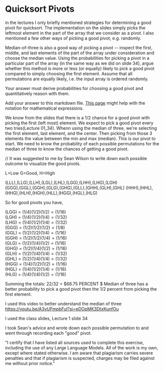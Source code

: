# Quicksort Pivots

in the lectures I only briefly mentioned strategies for determining a good pivot
for quicksort. The implementation on the slides simply picks the leftmost
element in the part of the array that we consider as a pivot. I also mentioned a
few other ways of picking a good pivot, e.g. randomly.

Median-of-three is also a good way of picking a pivot -- inspect the first,
middle, and last elements of the part of the array under consideration and
choose the median value. Using the probabilities for picking a pivot in a
particular part of the array (in the same way as we did on slide 34), argue
whether this method is more or less (or equally) likely to pick a good pivot
compared to simply choosing the first element. Assume that all permutations are
equally likely, i.e. the input array is ordered randomly.

Your answer must derive probabilities for choosing a good pivot and
quantitatively reason with them.

Add your answer to this markdown file. [This
page](https://docs.github.com/en/get-started/writing-on-github/working-with-advanced-formatting/writing-mathematical-expressions)
might help with the notation for mathematical expressions.

We know from the slides that there is a 1/2 chance for a good pivot with picking the first (left most) element. We expect to pick a good pivot every two tries(Lecture 01_34). Whenn using the median of three, we're selecting the first element, last element, and the center. Then picking from those 3 elements the value between the min and max (median). This is our pivot to start. We need to know the probability of each possible permutations for the median of three to know the chances of getting a good pivot.

// It was suggested to me by Sean Wilson to write down each possible outcome to visualize the good pivots.

L=Low G=Good, H=High

(LLL),(LLG),(LLH),(LGL),(LHL),(LGG),(LHH),(LHG),(LGH)   
(GGG),(GGL),(GGH),(GLG),(GHG),(GLL),(GHH),(GLH),(GHL)
(HHH),(HHL),(HHG),(HLH),(HGH),(HLL),(HGG),(HGL),(HLG)

So for good pivots you have, <br>

(LGG) = $(1/4)(1/2)(1/2) = (1/16)$<br>
(LGH) = $(1/4)(1/2)(1/4) = (1/32)$<br>
(LHG) = $(1/4)(1/2)(1/4) = (1/32)$<br>
(GGG) = $(1/2)(1/2)(1/2) = (1/8)$<br>
(GGL) = $(1/2)(1/2)(1/4) = (1/16)$<br>
(GGH) = $(1/2)(1/2)(1/4) = (1/16)$<br>
(GLG) = $(1/2)(1/4)(1/2) = (1/16)$<br>
(GHG) = $(1/2)(1/4)(1/2) = (1/16)$<br>
(GLH) = $(1/2)(1/4)(1/4) = (1/32)$<br>
(GHL) = $(1/2)(1/4)(1/4) = (1/32)$<br>
(HGG) = $(1/4)(1/2)(1/2) = (1/16)$<br>
(HGL) = $(1/4)(1/2)(1/4) = (1/16)$<br>
(HLG) = $(1/4)(1/4)(1/2) = (1/16)$<br>

Summing the totals: $22/32$ = $68.75 PERCENT $
Median of three has a better probability to pick a good pivot then the 1/2 percent from picking the first element. 



I used this video to better understand the median of three https://youtu.be/A3vUFmpbFuI?si=eDOpMK3DtxKunfOu

I used the class slides, Lecture 1 slide 34

I took Sean's advice and wrote down each possible permutation to and went through recording each "good" pivot.

"I certify that I have listed all sources used to complete this exercise, including the use of any Large Language Models. All of the work is my own, except where stated otherwise. I am aware that plagiarism carries severe penalties and that if plagiarism is suspected, charges may be filed against me without prior notice."


